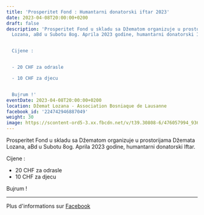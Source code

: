 ```yaml
---
title: 'Prosperitet Fond : Humantarni donatorski iftar 2023'
date: 2023-04-08T20:00:00+0200
draft: false
description: 'Prosperitet Fond u skladu sa Džematom organizuje u prostorijama Džemata
  Lozana, aBd u Subotu 8og. Aprila 2023 godine, humantarni donatorski Iftar.


  Cijene :


  - 20 CHF za odrasle

  - 10 CHF za djecu


  Bujrum !'
eventDate: 2023-04-08T20:00:00+0200
location: Džemat Lozana - Association Bosniaque de Lausanne
facebook_id: '224742946887049'
weight: 30
image: https://scontent-ord5-3.xx.fbcdn.net/v/t39.30808-6/476057994_936635281930405_1135964331823661885_n.jpg?_nc_cat=106&ccb=1-7&_nc_sid=9e60e4&_nc_ohc=bdbnuxya8KwQ7kNvwFQPZr1&_nc_oc=AdnSmvKuriC9SmWtjwMJb9mkwls_kjx0sUmtUbyRGGz7VFTxOrr3U7hDFF5nphe4DIM&_nc_zt=23&_nc_ht=scontent-ord5-3.xx&edm=ABTKTjYEAAAA&_nc_gid=jzehMV-tIWkMxiBPldfPOA&oh=00_AfXkUpOo1zoff-79k6JWV8PMD-X2ISTM6ZtwMJCZi8lW9A&oe=6895FBFD
---
```


Prosperitet Fond u skladu sa Džematom organizuje u prostorijama Džemata Lozana, aBd u Subotu 8og. Aprila 2023 godine, humantarni donatorski Iftar.

Cijene :

- 20 CHF za odrasle
- 10 CHF za djecu

Bujrum !

---

Plus d'informations sur [Facebook](https://facebook.com/events/224742946887049)